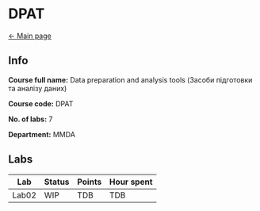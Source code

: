 # DPAT

[<- Main page](../../)

## Info

**Course full name:**  Data preparation and analysis tools (Засоби підготовки та аналізу даних)

**Course code:** DPAT

**No. of labs:** 7

**Department:** MMDA

## Labs

Lab | Status | Points | Hour spent |
--- | --- | --- | ---
Lab02 | WIP | TDB | TDB 